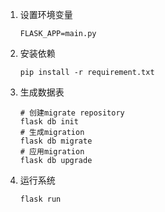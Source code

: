 1. 设置环境变量
    ```
    FLASK_APP=main.py
    ```
2. 安装依赖
    ```
    pip install -r requirement.txt
    ```
3. 生成数据表
    ```
    # 创建migrate repository
    flask db init
    # 生成migration
    flask db migrate
    # 应用migration
    flask db upgrade
    ```
4. 运行系统
    ```
    flask run
    ```
